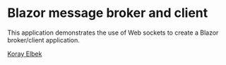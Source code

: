 # Blazor message broker and client
This application demonstrates the use of Web sockets to create a Blazor broker/client application.

[Koray Elbek](https://www.linkedin.com/in/korayelbek/)
